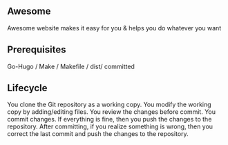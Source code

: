## Awesome
Awesome website makes it easy for you &  helps you do whatever you want
## Prerequisites
Go-Hugo / Make /  Makefile /  dist/ committed
## Lifecycle
You clone the Git repository as a working copy.
You modify the working copy by adding/editing files.
You review the changes before commit.
You commit changes. If everything is fine, then you push the changes to the repository.
After committing, if you realize something is wrong, then you correct the last commit and push the changes to the repository.

